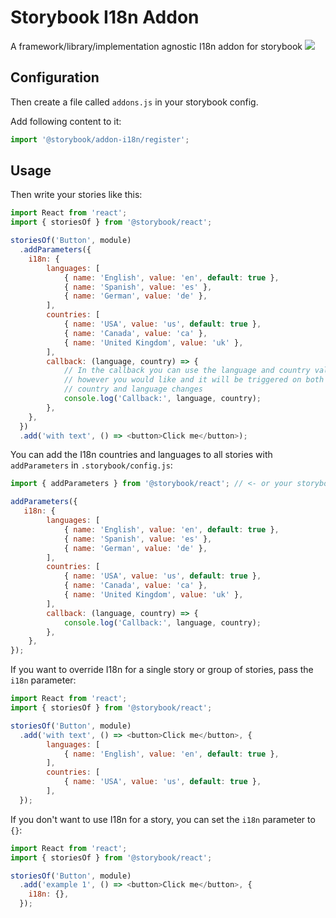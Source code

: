 # Storybook I18n Addon
A framework/library/implementation agnostic I18n addon for storybook
![](documentation/screenshot.png)

## Configuration

Then create a file called `addons.js` in your storybook config.

Add following content to it:

```js
import '@storybook/addon-i18n/register';
```

## Usage

Then write your stories like this:

```js
import React from 'react';
import { storiesOf } from '@storybook/react';

storiesOf('Button', module)
  .addParameters({
    i18n: {
        languages: [
            { name: 'English', value: 'en', default: true },
            { name: 'Spanish', value: 'es' },
            { name: 'German', value: 'de' },
        ],
        countries: [
            { name: 'USA', value: 'us', default: true },
            { name: 'Canada', value: 'ca' },
            { name: 'United Kingdom', value: 'uk' },
        ],
        callback: (language, country) => {
            // In the callback you can use the language and country values
            // however you would like and it will be triggered on both
            // country and language changes
            console.log('Callback:', language, country);
        },
    },
  })
  .add('with text', () => <button>Click me</button>);
```

You can add the I18n countries and languages to all stories with `addParameters` in `.storybook/config.js`:

```js
import { addParameters } from '@storybook/react'; // <- or your storybook framework

addParameters({
   i18n: {
        languages: [
            { name: 'English', value: 'en', default: true },
            { name: 'Spanish', value: 'es' },
            { name: 'German', value: 'de' },
        ],
        countries: [
            { name: 'USA', value: 'us', default: true },
            { name: 'Canada', value: 'ca' },
            { name: 'United Kingdom', value: 'uk' },
        ],
        callback: (language, country) => {
            console.log('Callback:', language, country);
        },
    },
});
```

If you want to override I18n for a single story or group of stories, pass the `i18n` parameter:

```js
import React from 'react';
import { storiesOf } from '@storybook/react';

storiesOf('Button', module)
  .add('with text', () => <button>Click me</button>, {
        languages: [
            { name: 'English', value: 'en', default: true },
        ],
        countries: [
            { name: 'USA', value: 'us', default: true },
        ],
  });
```

If you don't want to use I18n for a story, you can set the `i18n` parameter to `{}`:

```js
import React from 'react';
import { storiesOf } from '@storybook/react';

storiesOf('Button', module)
  .add('example 1', () => <button>Click me</button>, {
    i18n: {},
  });

```
